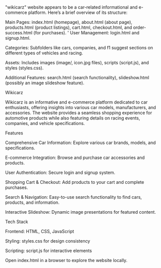 "wikicarz" website appears to be a car-related informational and e-commerce platform. Here’s a brief overview of its structure:

Main Pages: index.html (homepage), about.html (about page), products.html (product listings), cart.html, checkout.html, and order-success.html (for purchases).
'
User Management: login.html and signup.html.

Categories: Subfolders like cars, companies, and f1 suggest sections on different types of vehicles and racing.

Assets: Includes images (image/, icon.jpg files), scripts (script.js), and styles (styles.css).

Additional Features: search.html (search functionality), slideshow.html (possibly an image slideshow feature).

Wikicarz

Wikicarz is an informative and e-commerce platform dedicated to car enthusiasts, offering insights into various car models, manufacturers, and accessories. The website provides a seamless shopping experience for automotive products while also featuring details on racing events, companies, and vehicle specifications.

Features

Comprehensive Car Information: Explore various car brands, models, and specifications.

E-commerce Integration: Browse and purchase car accessories and products.

User Authentication: Secure login and signup system.

Shopping Cart & Checkout: Add products to your cart and complete purchases.

Search & Navigation: Easy-to-use search functionality to find cars, products, and information.

Interactive Slideshow: Dynamic image presentations for featured content.

Tech Stack

Frontend: HTML, CSS, JavaScript

Styling: styles.css for design consistency

Scripting: script.js for interactive elements


Open index.html in a browser to explore the website locally.
